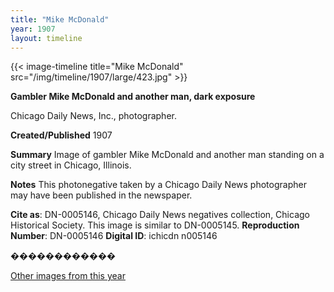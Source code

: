 ```yaml
---
title: "Mike McDonald"
year: 1907
layout: timeline
---
```


{{< image-timeline title="Mike McDonald" src="/img/timeline/1907/large/423.jpg" >}}


__**Gambler Mike McDonald and another man, dark exposure**__

Chicago Daily News, Inc., photographer.

**Created/Published**
1907

**Summary**
Image of gambler Mike McDonald and another man standing on a city street in Chicago, Illinois.

**Notes**
This photonegative taken by a Chicago Daily News photographer may have been published in the newspaper.

__Cite as__: DN-0005146, Chicago Daily News negatives collection, Chicago Historical Society. This image is similar to DN-0005145.
__Reproduction Number__: DN-0005146
__Digital ID__: ichicdn n005146

������������ 

[Other images from this year](/historical/timeline/1907)